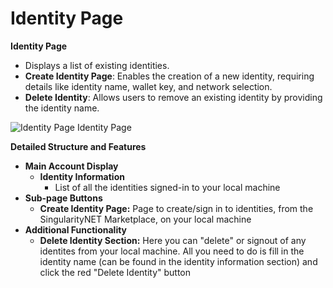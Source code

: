 # Identity Page

**Identity Page**

* Displays a list of existing identities.
* **Create Identity Page**: Enables the creation of a new identity, requiring details like identity name, wallet key, and network selection.
* **Delete Identity**: Allows users to remove an existing identity by providing the identity name.

![Identity Page](/assets/images/products/AIMarketplace/TUI/Screenshot2024-08-16at7.27.06AM.png) Identity Page

**Detailed Structure and Features**

* **Main Account Display**
  * **Identity Information**
    * List of all the identities signed-in to your local machine
* **Sub-page Buttons**
  * **Create Identity Page:** Page to create/sign in to identities, from the SingularityNET Marketplace, on your local machine
* **Additional Functionality**
  * **Delete Identity Section:** Here you can "delete" or signout of any identites from your local machine. All you need to do is fill in the identity name (can be found in the identity information section) and click the red "Delete Identity" button
